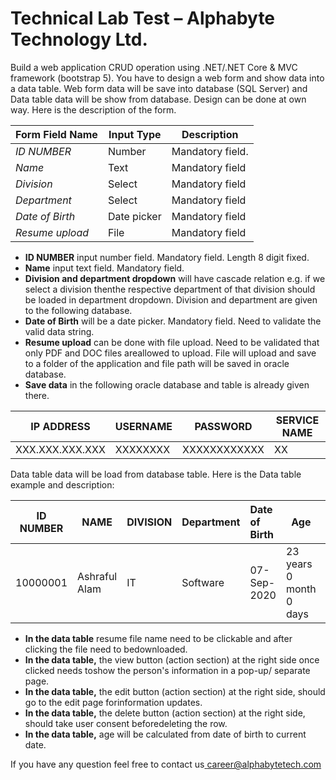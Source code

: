 ﻿# **Technical Lab Test – Alphabyte Technology Ltd.**

Build a web application CRUD operation using .NET/.NET Core & MVC framework (bootstrap 5). You have to design a web form and show data into a data table. Web form data will be save into database (SQL Server) and Data table data will be show from database. Design can be done at own way. Here is the description of the form. 

|**Form Field Name** |**Input Type** |**Description** |
| - | - | - |
|*ID NUMBER* |Number |Mandatory field. |
|*Name* |Text |Mandatory field |
|*Division* |Select |Mandatory field |
|*Department* |Select |Mandatory field |
|*Date of Birth* |Date picker |Mandatory field |
|*Resume upload* |File |Mandatory field |

- **ID NUMBER** input number field. Mandatory field. Length 8 digit fixed. 
- **Name** input text field. Mandatory field. 
- **Division and department dropdown** will have cascade relation e.g. if we select a division thenthe respective department of that division should be loaded in department dropdown. Division and department are given to the following database. 
-  **Date of Birth** will be a date picker. Mandatory field. Need to validate the valid data string. 
- **Resume upload** can be done with file upload. Need to be validated that only PDF and DOC files areallowed to upload. File will upload and save to a folder of the application and file path will be saved in oracle database. 
- **Save data** in the following oracle database and table is already given there. 

|**IP ADDRESS** |**USERNAME** |**PASSWORD** |**SERVICE NAME** |
| - | - | - | - |
|XXX.XXX.XXX.XXX |XXXXXXXX |XXXXXXXXXXXX |XX |

Data table data will be load from database table. Here is the Data table example and description: 

|**ID NUMBER** |**NAME** |**DIVISION** |**Department** |**Date of Birth** |**Age** |**Resume** |**Action** |
| - | - | - | - | :- | - | - | - |
|10000001 |Ashraful Alam |IT |Software |07-Sep- 2020 |23 years 0 month 0 days |File1 |View Edit delete |

- **In the data table** resume file name need to be clickable and after clicking the file need to bedownloaded. 
- **In the data table,** the view button (action section) at the right side once clicked needs toshow the person's information in a pop-up/ separate page. 
- **In the data table,** the edit button (action section) at the right side, should go to the edit page forinformation updates. 
- **In the data table,** the delete button (action section) at the right side, should take user consent beforedeleting the row. 
- **In the data table,** age will be calculated from date of birth to current date. 

If you have any question feel free to contact us[ career@alphabytetech.com ](mailto:career@alphabytetech.com)
